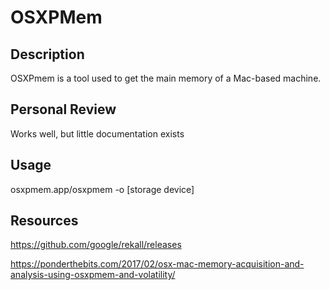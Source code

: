# OSXPMem

## Description
OSXPmem is a tool used to get the main memory of a Mac-based machine.

## Personal Review
Works well, but little documentation exists

## Usage
osxpmem.app/osxpmem -o [storage device]

## Resources
https://github.com/google/rekall/releases

https://ponderthebits.com/2017/02/osx-mac-memory-acquisition-and-analysis-using-osxpmem-and-volatility/
